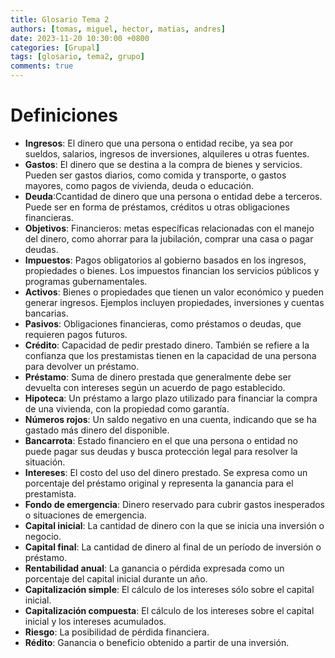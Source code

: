 ```yaml
---
title: Glosario Tema 2
authors: [tomas, miguel, hector, matias, andres]
date: 2023-11-20 10:30:00 +0800
categories: [Grupal]
tags: [glosario, tema2, grupo]
comments: true
---
```


# Definiciones

- **Ingresos**: El dinero que una persona o entidad recibe, ya sea por sueldos, salarios, ingresos de inversiones, alquileres u otras fuentes.
- **Gastos**: El dinero que se destina a la compra de bienes y servicios. Pueden ser gastos diarios, como comida y transporte, o gastos mayores, como pagos de vivienda, deuda o educación.
- **Deuda**:Ccantidad de dinero que una persona o entidad debe a terceros. Puede ser en forma de préstamos, créditos u otras obligaciones financieras.
- **Objetivos**: Financieros: metas específicas relacionadas con el manejo del dinero, como ahorrar para la jubilación, comprar una casa o pagar deudas.
- **Impuestos**: Pagos obligatorios al gobierno basados en los ingresos, propiedades o bienes. Los impuestos financian los servicios públicos y programas gubernamentales.
- **Activos**: Bienes o propiedades que tienen un valor económico y pueden generar ingresos. Ejemplos incluyen propiedades, inversiones y cuentas bancarias.
- **Pasivos**: Obligaciones financieras, como préstamos o deudas, que requieren pagos futuros.
- **Crédito**: Capacidad de pedir prestado dinero. También se refiere a la confianza que los prestamistas tienen en la capacidad de una persona para devolver un préstamo.
- **Préstamo**: Suma de dinero prestada que generalmente debe ser devuelta con intereses según un acuerdo de pago establecido.
- **Hipoteca**: Un préstamo a largo plazo utilizado para financiar la compra de una vivienda, con la propiedad como garantía.
- **Números rojos**: Un saldo negativo en una cuenta, indicando que se ha gastado más dinero del disponible.
- **Bancarrota**: Estado financiero en el que una persona o entidad no puede pagar sus deudas y busca protección legal para resolver la situación.
- **Intereses**: El costo del uso del dinero prestado. Se expresa como un porcentaje del préstamo original y representa la ganancia para el prestamista.
- **Fondo de emergencia**: Dinero reservado para cubrir gastos inesperados o situaciones de emergencia.
- **Capital inicial**: La cantidad de dinero con la que se inicia una inversión o negocio.
- **Capital final**: La cantidad de dinero al final de un período de inversión o préstamo.
- **Rentabilidad anual**: La ganancia o pérdida expresada como un porcentaje del capital inicial durante un año.
- **Capitalización simple**: El cálculo de los intereses sólo sobre el capital inicial.
- **Capitalización compuesta**: El cálculo de los intereses sobre el capital inicial y los intereses acumulados.
- **Riesgo**: La posibilidad de pérdida financiera.
- **Rédito**: Ganancia o beneficio obtenido a partir de una inversión.
